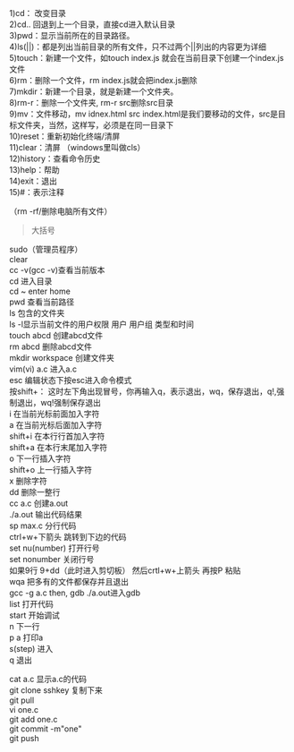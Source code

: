 1)cd： 改变目录     
2)cd.. 回退到上一个目录，直接cd进入默认目录     
3)pwd：显示当前所在的目录路径。     
4)ls(||)：都是列出当前目录的所有文件，只不过两个||列出的内容更为详细     
5)touch：新建一个文件，如touch index.js 就会在当前目录下创建一个index.js文件     
6)rm：删除一个文件，rm index.js就会把index.js删除     
7)mkdir：新建一个目录，就是新建一个文件夹。     
8)rm-r：删除一个文件夹, rm-r src删除src目录       
9)mv：文件移动，mv idnex.html src index.html是我们要移动的文件，src是目标文件夹，当然，这样写，必须是在同一目录下      
10)reset：重新初始化终端/清屏      
11)clear：清屏    （windows里叫做cls）    
12)history：查看命令历史    
13)help：帮助    
14)exit：退出    
15)#：表示注释    

（rm -rf/删除电脑所有文件）   
> 大括号

    
sudo（管理员程序）    
clear    
cc -v(gcc -v)查看当前版本    
cd 进入目录    
cd ~ enter home    
pwd 查看当前路径   
ls 包含的文件夹    
ls -l显示当前文件的用户权限 用户 用户组 类型和时间   
touch abcd 创建abcd文件    
rm abcd 删除abcd文件   
mkdir workspace 创建文件夹   
vim(vi) a.c 进入a.c    
esc 编辑状态下按esc进入命令模式    
按shift+：   这时左下角出现冒号，你再输入q，表示退出，wq，保存退出，q!,强制退出，wq!强制保存退出   
i 在当前光标前面加入字符   
a 在当前光标后面加入字符   
shift+i 在本行行首加入字符   
shift+a 在本行末尾加入字符   
o 下一行插入字符   
shift+o 上一行插入字符   
x 删除字符   
dd 删除一整行   
cc a.c 创建a.out    
./a.out 输出代码结果    
sp max.c 分行代码   
ctrl+w+下箭头 跳转到下边的代码    
set nu(number) 打开行号   
set nonumber 关闭行号    
如果9行 9+dd（此时进入剪切板） 然后crtl+w+上箭头 再按P 粘贴    
wqa 把多有的文件都保存并且退出   
gcc -g a.c then, gdb ./a.out进入gdb    
list 打开代码   
start 开始调试    
n 下一行    
p a 打印a  
s(step) 进入    
q 退出   
   



cat a.c 显示a.c的代码    
git clone sshkey 复制下来     
git pull    
vi one.c   
git add one.c    
git commit -m"one"    
git push    
 
